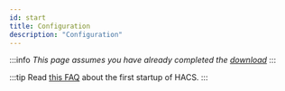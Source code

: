 ```yaml
---
id: start
title: Configuration
description: "Configuration"
---
```


:::info
_This page assumes you have already completed the [download](/docs/download/prerequisites)_
:::


:::tip
Read [this FAQ](/docs/faq/initial_startup) about the first startup of HACS.
:::

